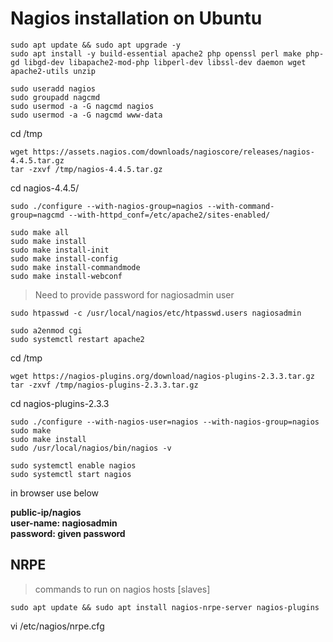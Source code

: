 # Nagios installation on Ubuntu 

```
sudo apt update && sudo apt upgrade -y
sudo apt install -y build-essential apache2 php openssl perl make php-gd libgd-dev libapache2-mod-php libperl-dev libssl-dev daemon wget apache2-utils unzip
```

```
sudo useradd nagios
sudo groupadd nagcmd
sudo usermod -a -G nagcmd nagios
sudo usermod -a -G nagcmd www-data
```

cd /tmp
```
wget https://assets.nagios.com/downloads/nagioscore/releases/nagios-4.4.5.tar.gz
tar -zxvf /tmp/nagios-4.4.5.tar.gz
```

 cd nagios-4.4.5/
```
sudo ./configure --with-nagios-group=nagios --with-command-group=nagcmd --with-httpd_conf=/etc/apache2/sites-enabled/
```
```
sudo make all
sudo make install
sudo make install-init
sudo make install-config
sudo make install-commandmode
sudo make install-webconf
```

> Need to provide password for nagiosadmin user
```
sudo htpasswd -c /usr/local/nagios/etc/htpasswd.users nagiosadmin
```
```
sudo a2enmod cgi
sudo systemctl restart apache2
```

cd /tmp
```
wget https://nagios-plugins.org/download/nagios-plugins-2.3.3.tar.gz
tar -zxvf /tmp/nagios-plugins-2.3.3.tar.gz
```
cd nagios-plugins-2.3.3

```
sudo ./configure --with-nagios-user=nagios --with-nagios-group=nagios
sudo make
sudo make install
sudo /usr/local/nagios/bin/nagios -v
```



```
sudo systemctl enable nagios
sudo systemctl start nagios
```



in browser use  below <br>

**public-ip/nagios <br>
user-name: nagiosadmin <br>
password: given password**

## NRPE
> commands to run on nagios hosts [slaves]
```
sudo apt update && sudo apt install nagios-nrpe-server nagios-plugins
```
vi /etc/nagios/nrpe.cfg



